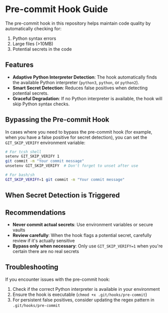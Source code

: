 # Pre-commit Hook Guide

The pre-commit hook in this repository helps maintain code quality by automatically checking for:

1. Python syntax errors
2. Large files (>10MB)
3. Potential secrets in the code

## Features

- **Adaptive Python Interpreter Detection**: The hook automatically finds the available Python interpreter (`python3`, `python`, or `python2`).
- **Smart Secret Detection**: Reduces false positives when detecting potential secrets.
- **Graceful Degradation**: If no Python interpreter is available, the hook will skip Python syntax checks.

## Bypassing the Pre-commit Hook

In cases where you need to bypass the pre-commit hook (for example, when you have a false positive for secret detection), you can set the `GIT_SKIP_VERIFY` environment variable:

```bash
# For tcsh shell
setenv GIT_SKIP_VERIFY 1
git commit -m "Your commit message"
unsetenv GIT_SKIP_VERIFY  # Don't forget to unset after use
```

```bash
# For bash/sh
GIT_SKIP_VERIFY=1 git commit -m "Your commit message"
```

## When Secret Detection is Triggered



## Recommendations

- **Never commit actual secrets**: Use environment variables or secure vaults
- **Review carefully**: When the hook flags a potential secret, carefully review if it's actually sensitive
- **Bypass only when necessary**: Only use `GIT_SKIP_VERIFY=1` when you're certain there are no real secrets

## Troubleshooting

If you encounter issues with the pre-commit hook:

1. Check if the correct Python interpreter is available in your environment
2. Ensure the hook is executable (`chmod +x .git/hooks/pre-commit`)
3. For persistent false positives, consider updating the regex pattern in `.git/hooks/pre-commit`
